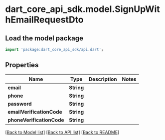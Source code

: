 # dart_core_api_sdk.model.SignUpWithEmailRequestDto

## Load the model package
```dart
import 'package:dart_core_api_sdk/api.dart';
```

## Properties
Name | Type | Description | Notes
------------ | ------------- | ------------- | -------------
**email** | **String** |  | 
**phone** | **String** |  | 
**password** | **String** |  | 
**emailVerificationCode** | **String** |  | 
**phoneVerificationCode** | **String** |  | 

[[Back to Model list]](../README.md#documentation-for-models) [[Back to API list]](../README.md#documentation-for-api-endpoints) [[Back to README]](../README.md)


